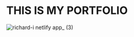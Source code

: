 # THIS IS MY PORTFOLIO

![richard-i netlify app_ (3)](https://user-images.githubusercontent.com/78643671/188394968-be7d09bb-9dc9-48f2-b1bc-d845c8afdf07.png)
